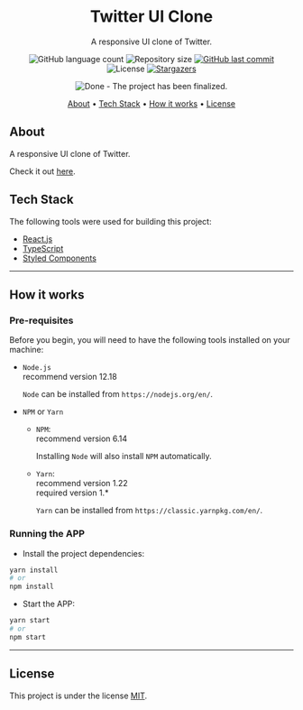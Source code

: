<h1 align="center">
   Twitter UI Clone
</h1>

<p align="center">A responsive UI clone of Twitter.</p>

<p align="center">
  <img alt="GitHub language count" src="https://img.shields.io/github/languages/count/th92rodr/twitter-ui-clone?color=7159c1" />
  <img alt="Repository size" src="https://img.shields.io/github/repo-size/th92rodr/twitter-ui-clone?color=b24c63" />
  <a href="https://github.com/th92rodr/twitter-ui-clone/commits/master">
    <img alt="GitHub last commit" src="https://img.shields.io/github/last-commit/th92rodr/twitter-ui-clone?color=3675d3" />
  </a>
  <img alt="License" src="https://img.shields.io/badge/license-MIT-fff?color=1A424F" />
  <a href="https://github.com/th92rodr/twitter-ui-clone/stargazers">
    <img alt="Stargazers" src="https://img.shields.io/github/stars/th92rodr/twitter-ui-clone?style=social" />
  </a>
</p>

<p align="center">
  <img src="https://img.shields.io/badge/repo status-Done-fff?style=flat&color=47A248" alt="Done - The project has been finalized." />
</p>

<p align="center">
 <a href="#about">About</a> •
 <a href="#tech-stack">Tech Stack</a> •
 <a href="#how-it-works">How it works</a> •
 <a href="#license">License</a>
</p>

## About

A responsive UI clone of Twitter.

Check it out [here](https://th92rodr-twitter-ui-clone.netlify.app/).

## Tech Stack

The following tools were used for building this project:

- [React.js](https://pt-br.reactjs.org/)
- [TypeScript](https://www.typescriptlang.org/)
- [Styled Components](https://www.styled-components.com/)

---

## How it works

### Pre-requisites

Before you begin, you will need to have the following tools installed on your machine:

- `Node.js`<br />
  recommend version 12.18

  `Node` can be installed from `https://nodejs.org/en/`.

- `NPM` or `Yarn`

  - `NPM`:<br />
    recommend version 6.14

    Installing `Node` will also install `NPM` automatically.

  - `Yarn`:<br />
    recommend version 1.22<br />
    required version 1.\*

    `Yarn` can be installed from `https://classic.yarnpkg.com/en/`.

### Running the APP

- Install the project dependencies:

```sh
yarn install
# or
npm install
```

- Start the APP:

```sh
yarn start
# or
npm start
```

---

## License

This project is under the license [MIT](./LICENSE).
